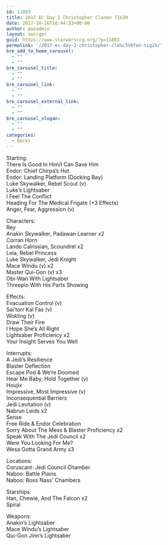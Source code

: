 ```yaml
---
id: 11883
title: 2017 EC Day 2 Christopher Claẞen TIGIH
date: 2017-10-16T16:44:33+00:00
author: pwsadmin
layout: swccgpc
guid: https://www.starwarsccg.org/?p=11883
permalink: '/2017-ec-day-2-christopher-cla%c3%9fen-tigih/'
bre_add_to_home_carousel:
  - ""
  - ""
bre_carousel_title:
  - ""
  - ""
bre_carousel_link:
  - ""
  - ""
bre_carousel_external_link:
  - ""
  - ""
bre_carousel_slogan:
  - ""
  - ""
categories:
  - Decks
---
```

Starting:  
There Is Good In Him/I Can Save Him  
Endor: Chief Chirpa’s Hut  
Endor: Landing Platform (Docking Bay)  
Luke Skywalker, Rebel Scout (v)  
Luke’s Lightsaber  
I Feel The Conflict  
Heading For The Medical Frigate (+3 Effects)  
Anger, Fear, Aggression (v)

Characters:  
Rey  
Anakin Skywalker, Padawan Learner x2  
Corran Horn  
Lando Calrissian, Scoundrel x2  
Leia, Rebel Princess  
Luke Skywalker, Jedi Knight  
Mace Windu (v) x2  
Master Qui-Gon (v) x3  
Obi-Wan With Lightsaber  
Threepio With His Parts Showing

Effects:  
Evacuation Control (v)  
Sai’torr Kal Fas (v)  
Wokling (v)  
Draw Their Fire  
I Hope She’s All Right  
Lightsaber Proficiency x2  
Your Insight Serves You Well

Interrupts:  
A Jedi’s Resilience  
Blaster Deflection  
Escape Pod & We’re Doomed  
Hear Me Baby, Hold Together (v)  
Houjix  
Impressive, Most Impressive (v)  
Inconsequential Barriers  
Jedi Levitation (v)  
Nabrun Leids x2  
Sense  
Free Ride & Endor Celebration  
Sorry About The Mess & Blaster Proficiency x2  
Speak With The Jedi Council x2  
Were You Looking For Me?  
Wesa Gotta Grand Army x3

Locations:  
Coruscant: Jedi Council Chamber  
Naboo: Battle Plains  
Naboo: Boss Nass’ Chambers

Starships:  
Han, Chewie, And The Falcon x2  
Spiral

Weapons:  
Anakin’s Lightsaber  
Mace Windu’s Lightsaber  
Qui-Gon Jinn’s Lightsaber
